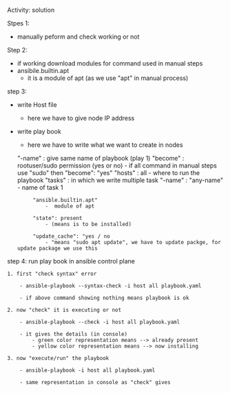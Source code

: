Activity: solution

Stpes 1:
 - manually peform and check working or not

Step 2:
 - if working download modules for command used in manual steps 
 - ansibile.builtin.apt
      -  it is a module of apt (as we use "apt" in manual process)

 step 3:
 - write Host file
    - here we have to give node IP address
    
 - write play book 
    - here we have to write what we want to create in nodes

    "-name" : give same name of playbook (play 1)
    "become" : rootuser/sudo permission (yes or no)
        - if all command in manual steps use "sudo" then "become": "yes"
    "hosts" : all 
        - where to run the playbook
    "tasks" : in which we write multiple task
            "-name" : "any-name"
                -  name of task 1

            "ansible.builtin.apt" 
                -  module of apt

            "state": present 
                - (means is to be installed)

            "update_cache": "yes / no 
                - "means "sudo apt update", we have to update packge, for update package we use this  

step 4: run play book in ansible control plane

    1. first "check syntax" error
        
        - ansible-playbook --syntax-check -i host all playbook.yaml
        
        - if above command showing nothing means playbook is ok

    2. now "check" it is executing or not
        
        - ansible-playbook --check -i host all playbook.yaml

        - it gives the details (in console)
            - green color representation means --> already present
            - yellow color representation means --> now installing
    
    3. now "execute/run" the playbook
       
        - ansible-playbook -i host all playbook.yaml
       
        - same representation in console as "check" gives
